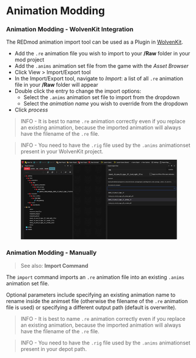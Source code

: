 # Animation Modding

### Animation Modding - WolvenKit Integration

The REDmod animation import tool can be used as a Plugin in [WolvenKit](https://github.com/WolvenKit/Wolvenkit).

* Add the `.re` animation file you wish to import to your **/Raw** folder in your mod project
* Add the `.anims` animation set file from the game with the _Asset Browser_
* Click View > Import/Export tool
* In the Import/Export tool, navigate to _Import_: a list of all `.re` animation file in your **/Raw** folder will appear
* Double click the entry to change the import options:
  * Select the `.anims` animation set file to import from the dropdown
  * Select the _animation name_ you wish to override from the dropdown
* Click _process_

> INFO - It is best to name `.re` animation correctly even if you replace an existing animation, because the imported animation will always have the filename of the `.re` file.

> INFO - You need to have the `.rig` file used by the `.anims` animationset present in your WolvenKit project.

<figure><img src="../../../.gitbook/assets/WolvenKit_animationmodding.jpg" alt=""><figcaption></figcaption></figure>

### Animation Modding - Manually

> See also: **Import Command**

The `import` command imports an `.re` animation file into an existing `.anims` animation set file.

Optional parameters include specifying an existing animation name to rename inside the animset file (otherwise the filename of the `.re` animation file is used) or specifying a different output path (default is overwrite).

> INFO - It is best to name `.re` animation correctly even if you replace an existing animation, because the imported animation will always have the filename of the `.re` file.

> INFO - You need to have the `.rig` file used by the `.anims` animationset present in your depot path.
